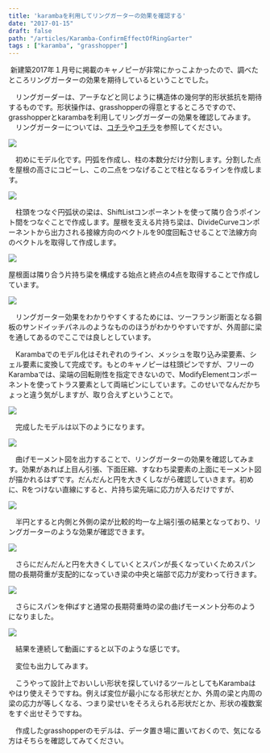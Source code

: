 ```yaml
---
title: 'karambaを利用してリングガーターの効果を確認する'
date: "2017-01-15"
draft: false
path: "/articles/Karamba-ConfirmEffectOfRingGarter"
tags : ["karamba", "grasshopper"]
---
```


 新建築2017年１月号に掲載のキャノピーが非常にかっこよかったので、調べたところリングガーターの効果を期待しているということでした。  

　リングガーダーは、アーチなどと同じように構造体の幾何学的形状抵抗を期待するものです。形状操作は、grasshopperの得意とするところですので、grasshopperとkarambaを利用してリングガーダーの効果を確認してみます。  
　リングガーターについては、[コチラ](http://www.archstructure.net/asmt/topics/2015/05/weinberg.html)や[コチラ](http://www.archstructure.net/asmt/topics/2015/02/lecture.html)を参照してください。  
  

[![](https://2.bp.blogspot.com/-2jziJwIoq_M/WHtM2V-N3WI/AAAAAAAABUQ/LLCnuykP8qwOZydjsB52__V1IodB8PqigCLcB/s320/%25E3%2583%2588%25E3%2583%2583%25E3%2583%2597%25E7%2594%25BB%25E5%2583%258F.PNG)](https://2.bp.blogspot.com/-2jziJwIoq_M/WHtM2V-N3WI/AAAAAAAABUQ/LLCnuykP8qwOZydjsB52__V1IodB8PqigCLcB/s1600/%25E3%2583%2588%25E3%2583%2583%25E3%2583%2597%25E7%2594%25BB%25E5%2583%258F.PNG)

  

  

　初めにモデル化です。円弧を作成し、柱の本数分だけ分割します。分割した点を屋根の高さにコピーし、この二点をつなげることで柱となるラインを作成します。

[![](https://2.bp.blogspot.com/-RkYlMt5rhA4/WHtxQyKEn4I/AAAAAAAABUg/UjN6x7l8QHIzsAgIqAClAAlvQoUfrnVTQCLcB/s400/%25E6%259F%25B1%25E3%2581%25AE%25E4%25BD%259C%25E6%2588%2590.PNG)](https://2.bp.blogspot.com/-RkYlMt5rhA4/WHtxQyKEn4I/AAAAAAAABUg/UjN6x7l8QHIzsAgIqAClAAlvQoUfrnVTQCLcB/s1600/%25E6%259F%25B1%25E3%2581%25AE%25E4%25BD%259C%25E6%2588%2590.PNG)

  

　柱頭をつなぐ円弧状の梁は、ShiftListコンポーネントを使って隣り合うポイント間をつなぐことで作成します。屋根を支える片持ち梁は、DivideCurveコンポーネントから出力される接線方向のベクトルを90度回転させることで法線方向のベクトルを取得して作成します。

[![](https://4.bp.blogspot.com/-FsVZjhI2dQo/WHty-9J8ffI/AAAAAAAABUk/2XGh92i1rf0QcFpwYTG0EjdqcAoreC82ACLcB/s400/%25E6%25A2%2581%25E3%2581%25AE%25E3%2581%258B%25E3%2581%2591%25E6%2596%25B9.PNG)](https://4.bp.blogspot.com/-FsVZjhI2dQo/WHty-9J8ffI/AAAAAAAABUk/2XGh92i1rf0QcFpwYTG0EjdqcAoreC82ACLcB/s1600/%25E6%25A2%2581%25E3%2581%25AE%25E3%2581%258B%25E3%2581%2591%25E6%2596%25B9.PNG)

  

屋根面は隣り合う片持ち梁を構成する始点と終点の4点を取得することで作成しています。

[![](https://1.bp.blogspot.com/-hwNXDpClpP0/WHt0dMN0pBI/AAAAAAAABUo/ajGrDVhmQeoQggWriT45GglZnC_bUdL3gCLcB/s400/%25E3%2583%2591%25E3%2583%258D%25E3%2583%25AB%25E3%2581%25AE%25E4%25BD%259C%25E6%2588%2590.PNG)](https://1.bp.blogspot.com/-hwNXDpClpP0/WHt0dMN0pBI/AAAAAAAABUo/ajGrDVhmQeoQggWriT45GglZnC_bUdL3gCLcB/s1600/%25E3%2583%2591%25E3%2583%258D%25E3%2583%25AB%25E3%2581%25AE%25E4%25BD%259C%25E6%2588%2590.PNG)

  

　リングガーター効果をわかりやすくするためには、ツーフランジ断面となる鋼板のサンドイッチパネルのようなもののほうがわかりやすいですが、外周部に梁を通してあるのでここでは良しとしています。

  

　Karambaでのモデル化はそれぞれのライン、メッシュを取り込み梁要素、シェル要素に変換して完成です。もとのキャノピーは柱頭ピンですが、フリーのKarambaでは、梁端の回転剛性を指定できないので、ModifyElementコンポーネントを使ってトラス要素として両端ピンにしています。このせいでなんだかちょっと違う気がしますが、取り合えずということで。

[![](https://3.bp.blogspot.com/-RGOLE0zUH9U/WHt5xpIRGJI/AAAAAAAABUw/qfYUcMY_FzEOzo-6kFcVEoQBnhdNOXJMgCLcB/s400/%25E6%259F%25B1%25E3%2583%2588%25E3%2583%25A9%25E3%2582%25B9%25E5%258C%2596.PNG)](https://3.bp.blogspot.com/-RGOLE0zUH9U/WHt5xpIRGJI/AAAAAAAABUw/qfYUcMY_FzEOzo-6kFcVEoQBnhdNOXJMgCLcB/s1600/%25E6%259F%25B1%25E3%2583%2588%25E3%2583%25A9%25E3%2582%25B9%25E5%258C%2596.PNG)

  

　完成したモデルは以下のようになります。

[![](https://4.bp.blogspot.com/-z7KvZ3WD_AQ/WHt7HtGvcYI/AAAAAAAABU0/Lkyr2BUQ_ckXlmz9iQpJs8eooKaP9K_ggCLcB/s400/%25E5%25AE%258C%25E6%2588%2590%25E3%2583%25A2%25E3%2583%2587%25E3%2583%25AB.PNG)](https://4.bp.blogspot.com/-z7KvZ3WD_AQ/WHt7HtGvcYI/AAAAAAAABU0/Lkyr2BUQ_ckXlmz9iQpJs8eooKaP9K_ggCLcB/s1600/%25E5%25AE%258C%25E6%2588%2590%25E3%2583%25A2%25E3%2583%2587%25E3%2583%25AB.PNG)

  

　曲げモーメント図を出力することで、リングガーターの効果を確認してみます。効果があれば上目ん引張、下面圧縮、すなわち梁要素の上面にモーメント図が描かれるはずです。だんだんと円を大きくしながら確認していきます。初めに、Rをつけない直線にすると、片持ち梁先端に応力が入るだけですが、

[![](https://3.bp.blogspot.com/-v16ln_4MwqE/WHt-cKogZXI/AAAAAAAABVI/gbMMmf1sj9YgJbqdleXrWEnUA0VCoI4lwCEw/s400/%25E7%259B%25B4%25E7%25B7%259A.PNG)](https://3.bp.blogspot.com/-v16ln_4MwqE/WHt-cKogZXI/AAAAAAAABVI/gbMMmf1sj9YgJbqdleXrWEnUA0VCoI4lwCEw/s1600/%25E7%259B%25B4%25E7%25B7%259A.PNG)

  

　半円とすると内側と外側の梁が比較的均一な上端引張の結果となっており、リングガーターのような効果が確認できます。

[![](https://2.bp.blogspot.com/-cIeOy_-uG18/WHt-bsMxIeI/AAAAAAAABU8/VDtcb3yB9X4HoysAHVuB_d7IKuYeby78QCEw/s400/%25E5%258D%258A%25E5%2586%2586.PNG)](https://2.bp.blogspot.com/-cIeOy_-uG18/WHt-bsMxIeI/AAAAAAAABU8/VDtcb3yB9X4HoysAHVuB_d7IKuYeby78QCEw/s1600/%25E5%258D%258A%25E5%2586%2586.PNG)

  

　さらにだんだんと円を大きくしていくとスパンが長くなっていくためスパン間の長期荷重が支配的になっていき梁の中央と端部で応力が変わって行きます。

[![](https://1.bp.blogspot.com/-8wFsvNJkjok/WHt-bgvr_EI/AAAAAAAABVA/RK4LdZuevs8CYq28cjUfP15-Q9PfNAnvgCEw/s400/50.PNG)](https://1.bp.blogspot.com/-8wFsvNJkjok/WHt-bgvr_EI/AAAAAAAABVA/RK4LdZuevs8CYq28cjUfP15-Q9PfNAnvgCEw/s1600/50.PNG)

  

　さらにスパンを伸ばすと通常の長期荷重時の梁の曲げモーメント分布のようになりました。

[![](https://3.bp.blogspot.com/-sIDZ6OwgiZk/WHt-btCG-TI/AAAAAAAABVE/D3N1ZgoGzIso-f2g8VLLKPKyxMpNkFqbQCEw/s400/75.PNG)](https://3.bp.blogspot.com/-sIDZ6OwgiZk/WHt-btCG-TI/AAAAAAAABVE/D3N1ZgoGzIso-f2g8VLLKPKyxMpNkFqbQCEw/s1600/75.PNG)

  

　結果を連続して動画にすると以下のような感じです。

  

　変位も出力してみます。

  

　こうやって設計上でおいしい形状を探していけるツールとしてもKarambaはやはり使えそうですね。例えば変位が最小になる形状だとか、外周の梁と内周の梁の応力が等しくなる、つまり梁せいをそろえられる形状だとか、形状の複数案をすぐ出せそうですね。

　作成したgrasshopperのモデルは、データ置き場に置いておくので、気になる方はそちらを確認してみてください。